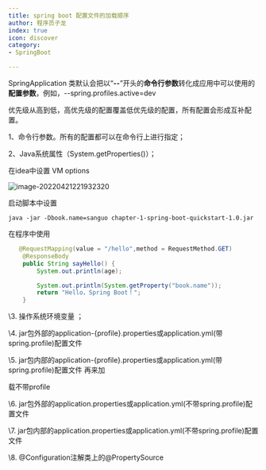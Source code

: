 ```yaml
---
title: spring boot 配置文件的加载顺序
author: 程序员子龙
index: true
icon: discover
category:
- SpringBoot

---
```

SpringApplication 类默认会把以“**--**”开头的**命令行参数**转化成应用中可以使用的**配置参数**，例如，--spring.profiles.active=dev

优先级从高到低，高优先级的配置覆盖低优先级的配置，所有配置会形成互补配置。 

1、命令行参数。所有的配置都可以在命令行上进行指定； 

2、Java系统属性（System.getProperties()）； 

在idea中设置 VM options

![image-20220421221932320](http://img.xxfxpt.top/202204212219982.png)

启动脚本中设置

```shell
java -jar -Dbook.name=sanguo chapter-1-spring-boot-quickstart-1.0.jar

```

在程序中使用

```java
   @RequestMapping(value = "/hello",method = RequestMethod.GET)
    @ResponseBody
    public String sayHello() {
        System.out.println(age);

        System.out.println(System.getProperty("book.name"));
        return "Hello，Spring Boot！";
    }
```

\3. 操作系统环境变量 ； 

\4. jar包外部的application-{profile}.properties或application.yml(带spring.profile)配置⽂件 

\5. jar包内部的application-{profile}.properties或application.yml(带spring.profile)配置⽂件 再来加 

载不带profile 

\6. jar包外部的application.properties或application.yml(不带spring.profile)配置⽂件 

\7. jar包内部的application.properties或application.yml(不带spring.profile)配置⽂件 

\8. @Configuration注解类上的@PropertySource 
